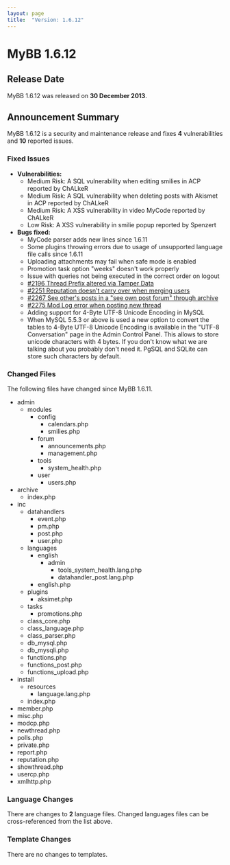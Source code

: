 ```yaml
---
layout: page
title:  "Version: 1.6.12"
---
```


# MyBB 1.6.12

## Release Date
MyBB 1.6.12 was released on **30 December 2013**.

## Announcement Summary

MyBB 1.6.12 is a security and maintenance release and fixes **4** vulnerabilities and **10** reported issues.

### Fixed Issues
* **Vulnerabilities:**
  + Medium Risk: A SQL vulnerability when editing smilies in ACP reported by ChALkeR
  + Medium Risk: A SQL vulnerability when deleting posts with Akismet in ACP reported by ChALkeR
  + Medium Risk: A XSS vulnerability in video MyCode reported by ChALkeR
  + Low Risk: A XSS vulnerability in smilie popup reported by Spenzert
* **Bugs fixed:**
  + MyCode parser adds new lines since 1.6.11
  + Some plugins throwing errors due to usage of unsupported language file calls since 1.6.11
  + Uploading attachments may fail when safe mode is enabled
  + Promotion task option "weeks" doesn't work properly
  + Issue with queries not being executed in the correct order on logout
  + [#2196 Thread Prefix altered via Tamper Data](http://dev.mybb.com/issues/2196)
  + [#2251 Reputation doesn't carry over when merging users](http://dev.mybb.com/issues/2251)
  + [#2267 See other's posts in a "see own post forum" through archive](http://dev.mybb.com/issues/2267)
  + [#2275 Mod Log error when posting new thread](http://dev.mybb.com/issues/2275)
  + Adding support for 4-Byte UTF-8 Unicode Encoding in MySQL
  + When MySQL 5.5.3 or above is used a new option to convert the tables to 4-Byte UTF-8 Unicode Encoding is available in the "UTF-8 Conversation" page in the Admin Control Panel. This allows to store unicode characters with 4 bytes. If you don't know what we are talking about you probably don't need it. PgSQL and SQLite can store such characters by default.

### Changed Files

The following files have changed since MyBB 1.6.11.

* admin
  + modules
    + config
      + calendars.php
      + smilies.php
    + forum
      + announcements.php
      + management.php
    + tools
      + system_health.php
    + user
      + users.php
* archive
  + index.php
* inc
  + datahandlers
    + event.php
    + pm.php
    + post.php
    + user.php
  + languages
    + english
      + admin
        + tools_system_health.lang.php
        + datahandler_post.lang.php
    + english.php
  + plugins
    + aksimet.php
  + tasks
    + promotions.php
  + class_core.php
  + class_language.php
  + class_parser.php
  + db_mysql.php
  + db_mysqli.php
  + functions.php
  + functions_post.php
  + functions_upload.php
* install
  + resources
    + language.lang.php
  + index.php
* member.php
* misc.php
* modcp.php
* newthread.php
* polls.php
* private.php
* report.php
* reputation.php
* showthread.php
* usercp.php
* xmlhttp.php

### Language Changes

There are changes to **2** language files. Changed languages files can be cross-referenced from the list above.

### Template Changes

There are no changes to templates.
